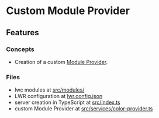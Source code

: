 # Custom Module Provider

## Features

### Concepts

- Creation of a custom [Module Provider](https://rfcs.lwc.dev/rfcs/lws/0000-registry-v2#module-providers).

### Files

- lwc modules at [src/modules/](./src/modules)
- LWR configuration at [lwr.config.json](./lwr.config.json)
- server creation in TypeScript at [src/index.ts](./src/index.ts)
- custom Module Provider at [src/services/color-provider.ts](./src/services/color-provider.ts)
